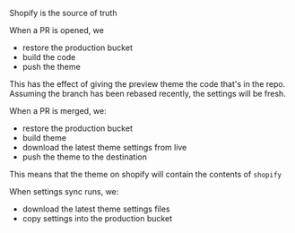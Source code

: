 Shopify is the source of truth

When a PR is opened, we

- restore the production bucket
- build the code
- push the theme

This has the effect of giving the preview theme the code that's in the repo.
Assuming the branch has been rebased recently, the settings will be fresh.

When a PR is merged, we:

- restore the production bucket
- build theme
- download the latest theme settings from live
- push the theme to the destination

This means that the theme on shopify will contain the contents of `shopify`

When settings sync runs, we:

- download the latest theme settings files
- copy settings into the production bucket
